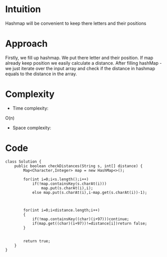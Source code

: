 # Intuition
<!-- Describe your first thoughts on how to solve this problem. -->
Hashmap will be convenient to keep there letters and their positions
# Approach
<!-- Describe your approach to solving the problem. -->
Firstly, we fill up hashmap. We put there letter and their position. If map already keep position we easily calculate a distance. After filling hashMap - we just iterate over the input array and check if the distance in hashmap equals to the distance in the array.  
# Complexity
- Time complexity:
<!-- Add your time complexity here, e.g. $$O(n)$$ -->
O(n)
- Space complexity:
<!-- Add your space complexity here, e.g. $$O(n)$$ -->

# Code
```
class Solution {
    public boolean checkDistances(String s, int[] distance) {
        Map<Character,Integer> map = new HashMap<>();

        for(int i=0;i<s.length();i++)
            if(!map.containsKey(s.charAt(i)))
                map.put(s.charAt(i),i);
            else map.put(s.charAt(i),i-map.get(s.charAt(i))-1);



        for(int i=0;i<distance.length;i++)
        {
            if(!map.containsKey((char)(i+97)))continue;
            if(map.get((char)(i+97))!=distance[i])return false;
        }


        return true;
    }
}
```
